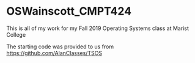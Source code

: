 
# OSWainscott_CMPT424

This is all of my work for my Fall 2019 Operating Systems class at Marist College

The starting code was provided to us from https://github.com/AlanClasses/TSOS
